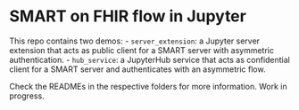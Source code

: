 # SMART on FHIR flow in Jupyter
This repo contains two demos:
    - `server_extension`: a Jupyter server extension that acts as public client for a SMART server with asymmetric authentication.
    - `hub_service`: a JupyterHub service that acts as confidential client for a SMART server and authenticates with an asymmetric flow.

Check the READMEs in the respective folders for more information. Work in progress.